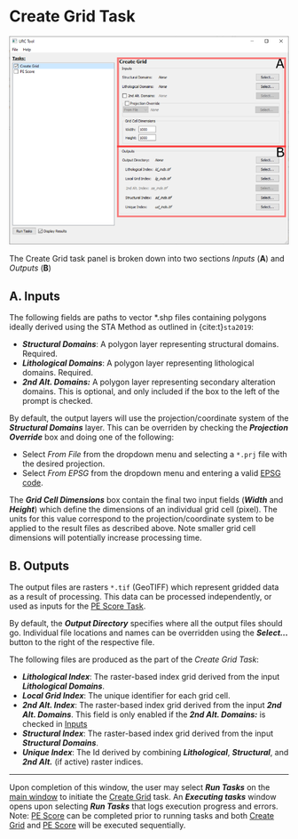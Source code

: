 Create Grid Task
================

![Create Grid Pane](../_static/create_grid.png)

The Create Grid task panel is broken down into two sections _Inputs_ (**A**) and _Outputs_ (**B**)

A. Inputs
---------

The following fields are paths to vector *.shp files containing polygons ideally derived using the STA Method as 
outlined in {cite:t}`sta2019`:

* ***Structural Domains***: A polygon layer representing structural domains. Required.
* ***Lithological Domains***: A polygon layer representing lithological domains. Required.
* ***2nd Alt. Domains:*** A polygon layer representing secondary alteration domains. This is optional, and only included
  if the box to the left of the prompt is checked.

By default, the output layers will use the projection/coordinate system of the ***Structural Domains*** layer. This can
be overriden by checking the ***Projection Override*** box and doing one of the following:

* Select *From File* from the dropdown menu and selecting a `*.prj` file with the desired projection.
* Select *From EPSG* from the dropdown menu and entering a valid [EPSG code](https://epsg.io/).

The ***Grid Cell Dimensions*** box contain the final two input fields (***Width*** and ***Height***) which define the 
dimensions of an individual grid cell (pixel). The units for this value correspond to the projection/coordinate system
to be applied to the result files as described above. Note smaller grid cell dimensions will potentially increase processing time.



B. Outputs
----------

The output files are rasters `*.tif` (GeoTIFF) which represent gridded data as a result of processing. This data can be processed
independently, or used as inputs for the [PE Score Task](pe_score_task.md).

By default, the ***Output Directory*** specifies where all the output files should go. Individual file locations and names
can be overridden using the ***Select...*** button to the right of the respective file.

The following files are produced as the part of the _Create Grid Task_:

* ***Lithological Index***: The raster-based index grid derived from the input ***Lithological Domains***.
* ***Local Grid Index***: The unique identifier for each grid cell.
* ***2nd Alt. Index***: The raster-based index grid derived from the input ***2nd Alt. Domains***. This field is only
  enabled if the ***2nd Alt. Domains:*** is checked in [Inputs](#a-inputs)
* ***Structural Index***: The raster-based index grid derived from the input ***Structural Domains***.
* ***Unique Index***: The Id derived by combining ***Lithological***, ***Structural***, and ***2nd Alt.*** (if active) raster
  indices.

----------

Upon completion of this window, the user may select ***Run Tasks*** on the [main window](main_window.md) to initiate the [Create Grid](create_grid_task.md) task. An ***Executing tasks*** window opens upon selecting ***Run Tasks*** that logs execution progress and errors. Note: [PE Score](pe_score_task.md) can be completed prior to running tasks and both [Create Grid](create_grid_task.md) and [PE Score](pe_score_task.md) will be executed sequentially.  